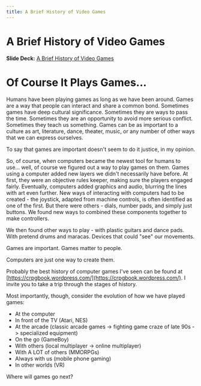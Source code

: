 ```yaml
---
title: A Brief History of Video Games
---
```


# A Brief History of Video Games

__Slide Deck:__ [A Brief History of Video Games](https://docs.google.com/presentation/d/1fHoXWE20f4ar0MoVJX53_1qw9mbrLK-Z8kgh9RDwDLA/edit?usp=sharing)

# Of Course It Plays Games...

Humans have been playing games as long as we have been around.  Games are a way that people can interact and share a common bond.  Sometimes games have deep cultural significance.  Sometimes they are ways to pass the time.  Sometimes they are an opportunity to avoid more serious conflict.  Sometimes they teach us something.  Games can be as important to a culture as art, literature, dance, theater, music, or any number of other ways that we can express ourselves.

To say that games are important doesn't seem to do it justice, in my opinion.  

So, of course, when computers became the newest tool for humans to use... well, of course we figured out a way to play games on them.  Games using a computer added new layers we didn't necessarily have before.  At first, they were an objective rules keeper, making sure the players engaged fairly.  Eventually, computers added graphics and audio, blurring the lines with art even further.  New ways of interacting with computers had to be created - the joystick, adapted from machine controls, is often identified as one of the first.  But there were others - dials, number pads, and simply just buttons.  We found new ways to combined these components together to make controllers.  

We then found other ways to play - with plastic guitars and dance pads.  With pretend drums and maracas.  Devices that could "see" our movements.

Games are important.  Games matter to people.  

Computers are just one way to create them.

Probably the best history of computer games I've seen can be found at [https://crpgbook.wordpress.com/](https://crpgbook.wordpress.com/).  I invite you to take a trip through the stages of history.

Most importantly, though, consider the evolution of how we have played games:

* At the computer
* In front of the TV (Atari, NES)
* At the arcade (classic arcade games -> fighting game craze of late 90s -> specialized equipment)
* On the go (GameBoy)
* With others (local multiplayer -> online multiplayer)
* With A LOT of others (MMORPGs)
* Always with us (mobile phone gaming)
* In other worlds (VR)

Where will games go next?